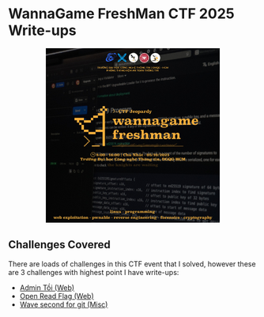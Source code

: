 # WannaGame FreshMan CTF 2025 Write-ups

<p style="text-align: center;">
<img src="./cover.jpg" alt="WannaGame FreshMan CTF 2025" style="width: 70%; height: auto;">
</p>

## Challenges Covered

There are loads of challenges in this CTF event that I solved, however these are 3 challenges with highest point I have write-ups:

- [Admin Tồi (Web)](./admin-toi/admin-toi.md)
- [Open Read Flag (Web)](./open-read-flag/open-read-flag.md)
- [Wave second for git (Misc)](./admin-toi/admin-toi.md)
